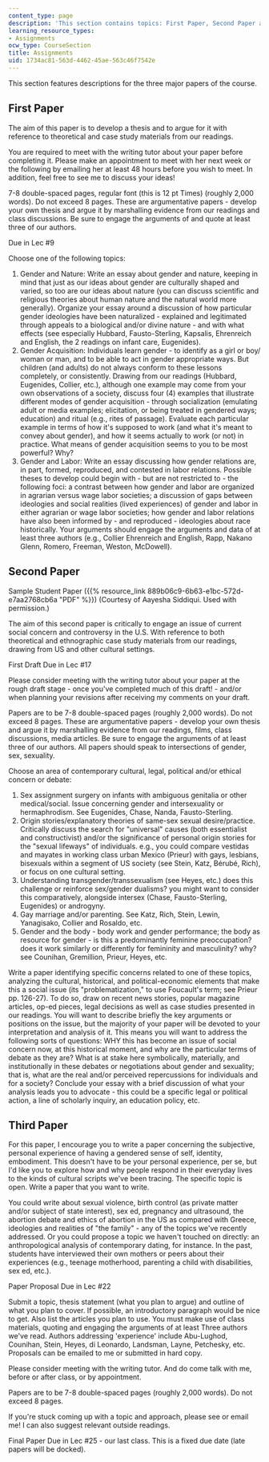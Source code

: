 ```yaml
---
content_type: page
description: 'This section contains topics: First Paper, Second Paper and Third paper.'
learning_resource_types:
- Assignments
ocw_type: CourseSection
title: Assignments
uid: 1734ac81-563d-4462-45ae-563c46f7542e
---
```


This section features descriptions for the three major papers of the course.

First Paper
-----------

The aim of this paper is to develop a thesis and to argue for it with reference to theoretical and case study materials from our readings.

You are required to meet with the writing tutor about your paper before completing it. Please make an appointment to meet with her next week or the following by emailing her at least 48 hours before you wish to meet. In addition, feel free to see me to discuss your ideas!

7-8 double-spaced pages, regular font (this is 12 pt Times) (roughly 2,000 words). Do not exceed 8 pages. These are argumentative papers - develop your own thesis and argue it by marshalling evidence from our readings and class discussions. Be sure to engage the arguments of and quote at least three of our authors.

Due in Lec #9

Choose one of the following topics:

1.  Gender and Nature: Write an essay about gender and nature, keeping in mind that just as our ideas about gender are culturally shaped and varied, so too are our ideas about nature (you can discuss scientific and religious theories about human nature and the natural world more generally). Organize your essay around a discussion of how particular gender ideologies have been naturalized - explained and legitimated through appeals to a biological and/or divine nature - and with what effects (see especially Hubbard, Fausto-Sterling, Kapsalis, Ehrenreich and English, the 2 readings on infant care, Eugenides).
2.  Gender Acquisition: Individuals learn gender - to identify as a girl or boy/ woman or man, and to be able to act in gender appropriate ways. But children (and adults) do not always conform to these lessons completely, or consistently. Drawing from our readings (Hubbard, Eugenides, Collier, etc.), although one example may come from your own observations of a society, discuss four (4) examples that illustrate different modes of gender acquisition - through socialization (emulating adult or media examples; elicitation, or being treated in gendered ways; education) and ritual (e.g., rites of passage). Evaluate each particular example in terms of how it's supposed to work (and what it's meant to convey about gender), and how it seems actually to work (or not) in practice. What means of gender acquisition seems to you to be most powerful? Why?
3.  Gender and Labor: Write an essay discussing how gender relations are, in part, formed, reproduced, and contested in labor relations. Possible theses to develop could begin with - but are not restricted to - the following foci: a contrast between how gender and labor are organized in agrarian versus wage labor societies; a discussion of gaps between ideologies and social realities (lived experiences) of gender and labor in either agrarian or wage labor societies; how gender and labor relations have also been informed by - and reproduced - ideologies about race historically. Your arguments should engage the arguments and data of at least three authors (e.g., Collier Ehrenreich and English, Rapp, Nakano Glenn, Romero, Freeman, Weston, McDowell).

Second Paper
------------

Sample Student Paper ({{% resource_link 889b06c9-6b63-e1bc-572d-e7aa2768cb6a "PDF" %}}) (Courtesy of Aayesha Siddiqui. Used with permission.)

The aim of this second paper is critically to engage an issue of current social concern and controversy in the U.S. With reference to both theoretical and ethnographic case study materials from our readings, drawing from US and other cultural settings.

First Draft Due in Lec #17

Please consider meeting with the writing tutor about your paper at the rough draft stage - once you've completed much of this draft! - and/or when planning your revisions after receiving my comments on your draft.

Papers are to be 7-8 double-spaced pages (roughly 2,000 words). Do not exceed 8 pages. These are argumentative papers - develop your own thesis and argue it by marshalling evidence from our readings, films, class discussions, media articles. Be sure to engage the arguments of at least three of our authors. All papers should speak to intersections of gender, sex, sexuality.

Choose an area of contemporary cultural, legal, political and/or ethical concern or debate:

1.  Sex assignment surgery on infants with ambiguous genitalia or other medical/social. Issue concerning gender and intersexuality or hermaphrodism. See Eugenides, Chase, Nanda, Fausto-Sterling.
2.  Origin stories/explanatory theories of same-sex sexual desire/practice. Critically discuss the search for "universal" causes (both essentialist and constructivist) and/or the significance of personal origin stories for the "sexual lifeways" of individuals. e.g., you could compare vestidas and mayates in working class urban Mexico (Prieur) with gays, lesbians, bisexuals within a segment of US society (see Stein, Katz, Bérubé, Rich), or focus on one cultural setting.
3.  Understanding transgender/transsexualism (see Heyes, etc.) does this challenge or reinforce sex/gender dualisms? you might want to consider this comparatively, alongside intersex (Chase, Fausto-Sterling, Eugenides) or androgyny.
4.  Gay marriage and/or parenting. See Katz, Rich, Stein, Lewin, Yanagisako, Collier and Rosaldo, etc.
5.  Gender and the body - body work and gender performance; the body as resource for gender - is this a predominantly feminine preoccupation? does it work similarly or differently for femininity and masculinity? why? see Counihan, Gremillion, Prieur, Heyes, etc.

Write a paper identifying specific concerns related to one of these topics, analyzing the cultural, historical, and political-economic elements that make this a social issue (its "problematization," to use Foucault's term; see Prieur pp. 126-27). To do so, draw on recent news stories, popular magazine articles, op-ed pieces, legal decisions as well as case studies presented in our readings. You will want to describe briefly the key arguments or positions on the issue, but the majority of your paper will be devoted to your interpretation and analysis of it. This means you will want to address the following sorts of questions: WHY this has become an issue of social concern now, at this historical moment, and why are the particular terms of debate as they are? What is at stake here symbolically, materially, and institutionally in these debates or negotiations about gender and sexuality; that is, what are the real and/or perceived repercussions for individuals and for a society? Conclude your essay with a brief discussion of what your analysis leads you to advocate - this could be a specific legal or political action, a line of scholarly inquiry, an education policy, etc.

Third Paper
-----------

For this paper, I encourage you to write a paper concerning the subjective, personal experience of having a gendered sense of self, identity, embodiment. This doesn't have to be your personal experience, per se, but I'd like you to explore how and why people respond in their everyday lives to the kinds of cultural scripts we've been tracing. The specific topic is open. Write a paper that you want to write.

You could write about sexual violence, birth control (as private matter and/or subject of state interest), sex ed, pregnancy and ultrasound, the abortion debate and ethics of abortion in the US as compared with Greece, ideologies and realities of "the family" - any of the topics we've recently addressed. Or you could propose a topic we haven't touched on directly: an anthropological analysis of contemporary dating, for instance. In the past, students have interviewed their own mothers or peers about their experiences (e.g., teenage motherhood, parenting a child with disabilities, sex ed, etc.).

Paper Proposal Due in Lec #22

Submit a topic, thesis statement (what you plan to argue) and outline of what you plan to cover. If possible, an introductory paragraph would be nice to get. Also list the articles you plan to use. You must make use of class materials, quoting and engaging the arguments of at least Three authors we've read. Authors addressing 'experience' include Abu-Lughod, Counihan, Stein, Heyes, di Leonardo, Landsman, Layne, Petchesky, etc. Proposals can be emailed to me or submitted in hard copy.

Please consider meeting with the writing tutor. And do come talk with me, before or after class, or by appointment.

Papers are to be 7-8 double-spaced pages (roughly 2,000 words). Do not exceed 8 pages.

If you're stuck coming up with a topic and approach, please see or email me! I can also suggest relevant outside readings.

Final Paper Due in Lec #25 - our last class. This is a fixed due date (late papers will be docked).